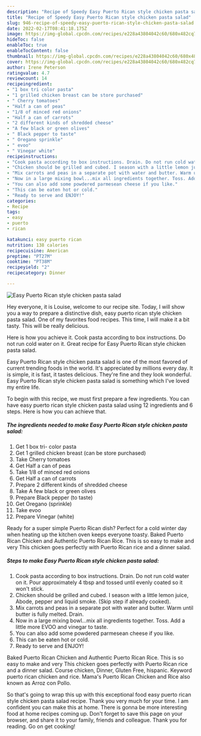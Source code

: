 ```yaml
---
description: "Recipe of Speedy Easy Puerto Rican style chicken pasta salad"
title: "Recipe of Speedy Easy Puerto Rican style chicken pasta salad"
slug: 946-recipe-of-speedy-easy-puerto-rican-style-chicken-pasta-salad
date: 2022-02-17T08:41:18.175Z
image: https://img-global.cpcdn.com/recipes/e228a43804042c60/680x482cq70/easy-puerto-rican-style-chicken-pasta-salad-recipe-main-photo.jpg
hideToc: false
enableToc: true
enableTocContent: false
thumbnail: https://img-global.cpcdn.com/recipes/e228a43804042c60/680x482cq70/easy-puerto-rican-style-chicken-pasta-salad-recipe-main-photo.jpg
cover: https://img-global.cpcdn.com/recipes/e228a43804042c60/680x482cq70/easy-puerto-rican-style-chicken-pasta-salad-recipe-main-photo.jpg
author: Irene Peterson
ratingvalue: 4.7
reviewcount: 14
recipeingredient:
- "1 box tri color pasta"
- "1 grilled chicken breast can be store purchased"
- " Cherry tomatoes"
- "Half a can of peas"
- "1/8 of minced red onions"
- "Half a can of carrots"
- "2 different kinds of shredded cheese"
- "A few black or green olives"
- " Black pepper to taste"
- " Oregano sprinkle"
- " evoo"
- " Vinegar white"
recipeinstructions:
- "Cook pasta according to box instructions. Drain. Do not run cold water on it. Pour approximately 4 tbsp and tossed until evenly coated so it won&#39;t stick."
- "Chicken should be grilled and cubed. I season with a little lemon juice, Abode, pepper and liquid smoke. (Skip step if already cooked)."
- "Mix carrots and peas in a separate pot with water and butter. Warm until butter is fully melted. Drain."
- "Now in a large mixing bowl...mix all ingredients together. Toss. Add a little more EVOO and vinegar to taste."
- "You can also add some powdered parmesean cheese if you like."
- "This can be eaten hot or cold."
- "Ready to serve and ENJOY!"
categories:
- Recipe
tags:
- easy
- puerto
- rican

katakunci: easy puerto rican 
nutrition: 138 calories
recipecuisine: American
preptime: "PT27M"
cooktime: "PT38M"
recipeyield: "2"
recipecategory: Dinner

---
```



![Easy Puerto Rican style chicken pasta salad](https://img-global.cpcdn.com/recipes/e228a43804042c60/680x482cq70/easy-puerto-rican-style-chicken-pasta-salad-recipe-main-photo.jpg)

Hey everyone, it is Louise, welcome to our recipe site. Today, I will show you a way to prepare a distinctive dish, easy puerto rican style chicken pasta salad. One of my favorites food recipes. This time, I will make it a bit tasty. This will be really delicious.

Here is how you achieve it. Cook pasta according to box instructions. Do not run cold water on it. Great recipe for Easy Puerto Rican style chicken pasta salad.

Easy Puerto Rican style chicken pasta salad is one of the most favored of current trending foods in the world. It's appreciated by millions every day. It is simple, it is fast, it tastes delicious. They're fine and they look wonderful. Easy Puerto Rican style chicken pasta salad is something which I've loved my entire life.


To begin with this recipe, we must first prepare a few ingredients. You can have easy puerto rican style chicken pasta salad using 12 ingredients and 6 steps. Here is how you can achieve that.

<!--inarticleads1-->

##### The ingredients needed to make Easy Puerto Rican style chicken pasta salad:

1. Get 1 box tri- color pasta
1. Get 1 grilled chicken breast (can be store purchased)
1. Take  Cherry tomatoes
1. Get Half a can of peas
1. Take 1/8 of minced red onions
1. Get Half a can of carrots
1. Prepare 2 different kinds of shredded cheese
1. Take A few black or green olives
1. Prepare  Black pepper (to taste)
1. Get  Oregano (sprinkle)
1. Take  evoo
1. Prepare  Vinegar (white)


Ready for a super simple Puerto Rican dish? Perfect for a cold winter day when heating up the kitchen oven keeps everyone toasty. Baked Puerto Rican Chicken and Authentic Puerto Rican Rice. This is so easy to make and very This chicken goes perfectly with Puerto Rican rice and a dinner salad. 

<!--inarticleads2-->

##### Steps to make Easy Puerto Rican style chicken pasta salad:

1. Cook pasta according to box instructions. Drain. Do not run cold water on it. Pour approximately 4 tbsp and tossed until evenly coated so it won&#39;t stick.
1. Chicken should be grilled and cubed. I season with a little lemon juice, Abode, pepper and liquid smoke. (Skip step if already cooked).
1. Mix carrots and peas in a separate pot with water and butter. Warm until butter is fully melted. Drain.
1. Now in a large mixing bowl...mix all ingredients together. Toss. Add a little more EVOO and vinegar to taste.
1. You can also add some powdered parmesean cheese if you like.
1. This can be eaten hot or cold.
1. Ready to serve and ENJOY!

Baked Puerto Rican Chicken and Authentic Puerto Rican Rice. This is so easy to make and very This chicken goes perfectly with Puerto Rican rice and a dinner salad. Course chicken, Dinner, Gluten Free, hispanic. Keyword puerto rican chicken and rice. Mama&#39;s Puerto Rican Chicken and Rice also known as Arroz con Pollo. 

So that's going to wrap this up with this exceptional food easy puerto rican style chicken pasta salad recipe. Thank you very much for your time. I am confident you can make this at home. There is gonna be more interesting food at home recipes coming up. Don't forget to save this page on your browser, and share it to your family, friends and colleague. Thank you for reading. Go on get cooking!
